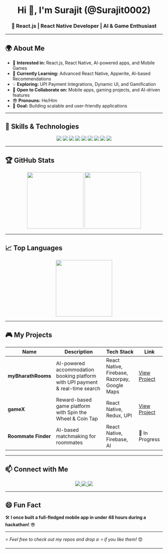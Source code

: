 <h1 align="center">Hi 👋, I'm Surajit (@Surajit0002)</h1>
<h3 align="center">🚀 React.js | React Native Developer | AI & Game Enthusiast</h3>

---

## 🌍 About Me  
- 👀 **Interested in:** React.js, React Native, AI-powered apps, and Mobile Games  
- 🌱 **Currently Learning:** Advanced React Native, Appwrite, AI-based Recommendations  
- 💡 **Exploring:** UPI Payment Integrations, Dynamic UI, and Gamification  
- 💞️ **Open to Collaborate on:** Mobile apps, gaming projects, and AI-driven features  
- 😎 **Pronouns:** He/Him  
- 🎯 **Goal:** Building scalable and user-friendly applications  

---

## 🚀 Skills & Technologies  
<p align="center">
  <img src="https://img.shields.io/badge/React_Native-61DAFB?style=for-the-badge&logo=react&logoColor=white" />
  <img src="https://img.shields.io/badge/Expo-000020?style=for-the-badge&logo=expo&logoColor=white" />
  <img src="https://img.shields.io/badge/Redux-764ABC?style=for-the-badge&logo=redux&logoColor=white" />
  <img src="https://img.shields.io/badge/Appwrite-F02E65?style=for-the-badge&logo=appwrite&logoColor=white" />
  <img src="https://img.shields.io/badge/NativeWind-3b82f6?style=for-the-badge&logo=tailwind-css&logoColor=white" />
  <img src="https://img.shields.io/badge/Firebase-ffca28?style=for-the-badge&logo=firebase&logoColor=black" />
  <img src="https://img.shields.io/badge/Razorpay-0a3eea?style=for-the-badge&logo=razorpay&logoColor=white" />
  <img src="https://img.shields.io/badge/Google_Maps-4285F4?style=for-the-badge&logo=googlemaps&logoColor=white" />
  <img src="https://img.shields.io/badge/UPI-008000?style=for-the-badge" />
</p>

---

## 🏆 GitHub Stats  
<div align="center">
  <img src="https://github-readme-stats.vercel.app/api?username=Surajit0002&show_icons=true&theme=radical&count_private=true" height="180px"/>
  <img src="https://github-readme-streak-stats.herokuapp.com/?user=Surajit0002&theme=radical" height="180px"/>
</div>

---

## 📈 Top Languages  
<div align="center">
  <img src="https://github-readme-stats.vercel.app/api/top-langs/?username=Surajit0002&layout=compact&theme=radical" height="180px" />
</div>

---

## 🎮 My Projects  
| Name | Description | Tech Stack | Link |
|------|-------------|------------|------|
| **myBharathRooms** | AI-powered accommodation booking platform with UPI payment & real-time search | React Native, Firebase, Razorpay, Google Maps | [View Project](https://github.com/Surajit0002/myBharathRooms) |
| **gameX** | Reward-based game platform with Spin the Wheel & Coin Tap | React Native, Redux, UPI | [View Project](https://github.com/Surajit0002/gameX) |
| **Roommate Finder** | AI-based matchmaking for roommates | React Native, Firebase, AI | 🚀 In Progress |

---

## 📫 Connect with Me  
<p align="center">
  <a href="https://www.linkedin.com/in/surajit0002">
    <img src="https://img.shields.io/badge/LinkedIn-0A66C2?style=for-the-badge&logo=linkedin&logoColor=white" />
  </a>
  <a href="mailto:youremail@example.com">
    <img src="https://img.shields.io/badge/Email-D14836?style=for-the-badge&logo=gmail&logoColor=white" />
  </a>
  <a href="https://twitter.com/Surajit0002">
    <img src="https://img.shields.io/badge/Twitter-1DA1F2?style=for-the-badge&logo=twitter&logoColor=white" />
  </a>
</p>

---

## 😄 Fun Fact  
🛠️ **I once built a full-fledged mobile app in under 48 hours during a hackathon!** 😎

---

⭐️ _Feel free to check out my repos and drop a ⭐️ if you like them!_ 😍  

---

